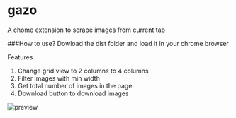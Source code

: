 # gazo
A chome extension to scrape images from current tab

###How to use? 
Dowload the dist folder and load it in your chrome browser


Features

 1. Change grid view to 2 columns to 4 columns
 2. Filter images with min width
 3. Get total number of images in the page
 4. Download button to download images

![preview](https://github.com/black/Gazo/blob/main/screen-capture.gif)

